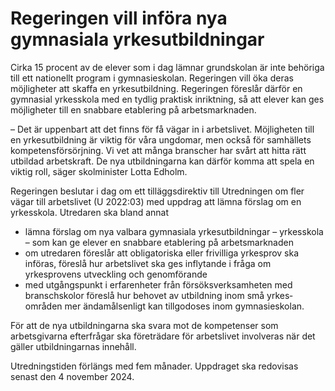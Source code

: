 # Regeringen vill införa nya gymnasiala yrkesutbildningar

Cirka 15 procent av de elever som i dag lämnar grundskolan är inte behöriga till ett nationellt program i gymnasieskolan. Regeringen vill öka deras möjligheter att skaffa en yrkesutbildning. Regeringen föreslår därför en gymnasial yrkesskola med en tydlig praktisk inriktning, så att elever kan ges möjligheter till en snabbare etablering på arbetsmarknaden.

– Det är uppenbart att det finns för få vägar in i arbetslivet. Möjligheten till en yrkesutbildning är viktig för våra ungdomar, men också för samhällets kompetensförsörjning. Vi vet att många branscher har svårt att hitta rätt utbildad arbetskraft. De nya utbildningarna kan därför komma att spela en viktig roll, säger skolminister Lotta Edholm.

Regeringen beslutar i dag om ett tilläggsdirektiv till Utredningen om fler vägar till arbetslivet (U 2022:03) med uppdrag att lämna förslag om en yrkesskola. Utredaren ska bland annat

* lämna förslag om nya valbara gymnasiala yrkesutbildningar – yrkesskola – som kan ge elever en snabbare etablering på arbetsmarknaden
* om utredaren föreslår att obligatoriska eller frivilliga yrkesprov ska införas, föreslå hur arbetslivet ska ges inflytande i fråga om yrkesprovens utveckling och genomförande
* med utgångspunkt i erfarenheter från försöksverksamheten med branschskolor föreslå hur behovet av utbildning inom små yrkes­områden mer ändamålsenligt kan tillgodoses inom gymnasieskolan.

För att de nya utbildningarna ska svara mot de kompetenser som arbetsgivarna efterfrågar ska företrädare för arbetslivet involveras när det gäller utbildningarnas innehåll.

Utredningstiden förlängs med fem månader. Uppdraget ska redovisas senast den 4 november 2024.

